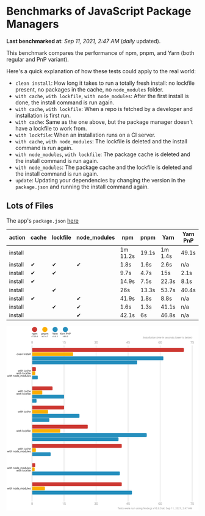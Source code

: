 # Benchmarks of JavaScript Package Managers

**Last benchmarked at**: _Sep 11, 2021, 2:47 AM_ (_daily_ updated).

This benchmark compares the performance of npm, pnpm, and Yarn (both regular and PnP variant).

Here's a quick explanation of how these tests could apply to the real world:

- `clean install`: How long it takes to run a totally fresh install: no lockfile present, no packages in the cache, no `node_modules` folder.
- `with cache`, `with lockfile`, `with node_modules`: After the first install is done, the install command is run again.
- `with cache`, `with lockfile`: When a repo is fetched by a developer and installation is first run.
- `with cache`: Same as the one above, but the package manager doesn't have a lockfile to work from.
- `with lockfile`: When an installation runs on a CI server.
- `with cache`, `with node_modules`: The lockfile is deleted and the install command is run again.
- `with node_modules`, `with lockfile`: The package cache is deleted and the install command is run again.
- `with node_modules`: The package cache and the lockfile is deleted and the install command is run again.
- `update`: Updating your dependencies by changing the version in the `package.json` and running the install command again.

## Lots of Files

The app's `package.json` [here](https://github.com/pnpm/pnpm.github.io/blob/main/benchmarks/fixtures/alotta-files/package.json)

| action  | cache | lockfile | node_modules| npm | pnpm | Yarn | Yarn PnP |
| ---     | ---   | ---      | ---         | --- | ---  | ---  | ---      |
| install |       |          |             | 1m 11.2s | 19.1s | 1m 1.4s | 49.1s |
| install | ✔     | ✔        | ✔           | 1.8s | 1.6s | 2.6s | n/a |
| install | ✔     | ✔        |             | 9.7s | 4.7s | 15s | 2.1s |
| install | ✔     |          |             | 14.9s | 7.5s | 22.3s | 8.1s |
| install |       | ✔        |             | 26s | 13.3s | 53.7s | 40.4s |
| install | ✔     |          | ✔           | 41.9s | 1.8s | 8.8s | n/a |
| install |       | ✔        | ✔           | 1.6s | 1.3s | 41.1s | n/a |
| install |       |          | ✔           | 42.1s | 6s | 46.8s | n/a |

![Graph of the alotta-files results](../../static/img/benchmarks/alotta-files.svg)